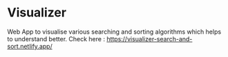 # Visualizer
Web App to visualise various searching and sorting algorithms which helps to understand better.
Check here : https://visualizer-search-and-sort.netlify.app/

